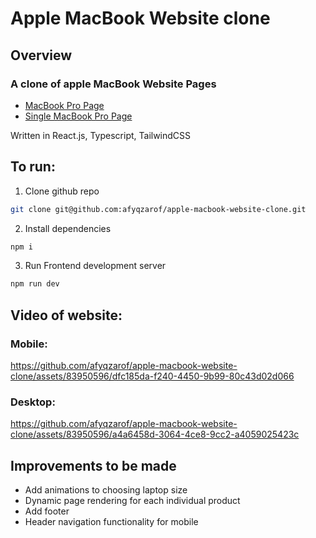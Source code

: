 # Apple MacBook Website clone

## Overview

### A clone of apple MacBook Website Pages

- [MacBook Pro Page](https://www.apple.com/my/shop/buy-mac/macbook-pro)
- [Single MacBook Pro Page](https://www.apple.com/my/shop/buy-mac/macbook-pro/14-inch-space-black-apple-m3-max-with-14-core-cpu-and-30-core-gpu-36gb-memory-1tb)

Written in React.js, Typescript, TailwindCSS

## To run:

1. Clone github repo

```bash
git clone git@github.com:afyqzarof/apple-macbook-website-clone.git
```

2. Install dependencies

```bash
npm i
```

3. Run Frontend development server

```bash
npm run dev
```

## Video of website:

### Mobile:


https://github.com/afyqzarof/apple-macbook-website-clone/assets/83950596/dfc185da-f240-4450-9b99-80c43d02d066



### Desktop:


https://github.com/afyqzarof/apple-macbook-website-clone/assets/83950596/a4a6458d-3064-4ce8-9cc2-a4059025423c


## Improvements to be made

- Add animations to choosing laptop size
- Dynamic page rendering for each individual product
- Add footer
- Header navigation functionality for mobile
